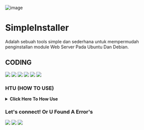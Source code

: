 ![image](https://user-images.githubusercontent.com/45889833/98375523-cba7d080-2074-11eb-9389-5b59043dc4bf.png)


# SimpleInstaller
Adalah sebuah tools simple dan sederhana untuk mempermudah penginstallan module Web Server Pada Ubuntu Dan Debian.

## CODING
 <p>
    <img src="https://img.shields.io/badge/OS-linux-blue?&logo=linux" />
    <img src="https://img.shields.io/badge/Code-shell-blue?&logo=shell" />
  <img src="https://img.shields.io/badge/OS-ubuntu-blue?&logo=ubuntu" />
    <img src="https://img.shields.io/badge/OS-debian-blue?&logo=debian" />
      <img src="https://img.shields.io/badge/Text%20Editor-Sublime%20text-blue?&logo=sublime%20text&logoColor=blue" />
  <img src="https://gpvc.arturio.dev/imyhacker" />
  </p>
  
  ### HTU (HOW TO USE)
<details>
 <summary><strong>Click Here To How Use</strong></summary>
    - 🤔 git clone https://github.com/imyhacker/simpleinstaller</br>
    - 🤔 cd simpleinstaller</br>
    - 🤔 sh index.sh</br>


</details>

### Let's connect! Or U Found A Error's
<p>
    <a href="https://medium.com/@ariikun" target="blank"><img src="https://img.shields.io/badge/Arii-kun-30302f?style=flat&logo=medium" /></a>
    <a href="https://www.paypal.me/arikungans" target="blank"><img src="https://ionicabizau.github.io/badges/paypal.svg" /></a>
    <a href="https://t.me/darbex_x" target="_blank"><img src="https://img.shields.io/badge/Arii-kun-30302f?style=flat&logo=telegram" /></a>
</p>

